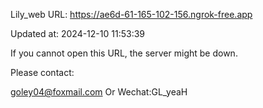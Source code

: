 Lily_web URL: https://ae6d-61-165-102-156.ngrok-free.app

Updated at: 2024-12-10 11:53:39

If you cannot open this URL, the server might be down.

Please contact: 

goley04@foxmail.com Or Wechat:GL_yeaH